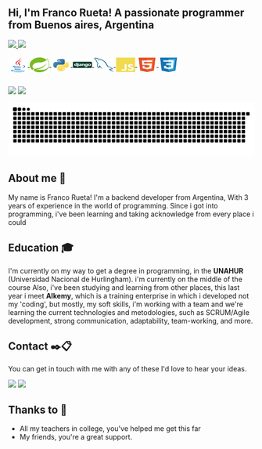 ## Hi, I'm Franco Rueta! A passionate programmer from  Buenos aires, Argentina 

<div>
  <a href="https://github.com/FrancoRueta">
  <img height="180em" src="https://github-readme-stats.vercel.app/api?username=FrancoRueta&show_icons=true&theme=tokyonight&include_all_commits=true&count_private=true"/>
  <img height="180em" src="https://github-readme-stats.vercel.app/api/top-langs/?username=FrancoRueta&layout=compact&langs_count=7&theme=tokyonight"/>
</div>
<div style="display: inline_block"><br>
  <img align="center" alt="Franco-JAVA" height="30" width="40" src="https://github.com/FrancoRueta/FrancoRueta/blob/main/java-original.svg">
  <img align="center" alt="Franco-SPRING" height="30" width="40" src="https://github.com/FrancoRueta/FrancoRueta/blob/main/spring-original.svg">
  <img align="center" alt="Franco-PYTHON" height="30" width="40" src="https://raw.githubusercontent.com/devicons/devicon/master/icons/python/python-original.svg">
  <img align="center" alt="Franco-DJANGO" height="30" width="40" src="https://github.com/FrancoRueta/FrancoRueta/blob/main/django-plain.svg">
  <img align="center" alt="Rafa-Csharp" height="30" width="40" src="https://github.com/FrancoRueta/FrancoRueta/blob/main/mysql-original_parablanco.svg">
  <img align="center" alt="Rafa-Js" height="30" width="40" src="https://raw.githubusercontent.com/devicons/devicon/master/icons/javascript/javascript-plain.svg">
  <img align="center" alt="Rafa-HTML" height="30" width="40" src="https://raw.githubusercontent.com/devicons/devicon/master/icons/html5/html5-original.svg">
  <img align="center" alt="Rafa-CSS" height="30" width="40" src="https://raw.githubusercontent.com/devicons/devicon/master/icons/css3/css3-original.svg">
  
</div>
  
  ##
 
<div> 
  <a href = "mailto:ruetafranco@gmail.com"><img src="https://img.shields.io/badge/-Gmail-%23333?style=for-the-badge&logo=gmail&logoColor=white" target="_blank"></a>
  <a href="https://www.linkedin.com/in/rueta-franco/" target="_blank"><img src="https://img.shields.io/badge/-LinkedIn-%230077B5?style=for-the-badge&logo=linkedin&logoColor=white" target="_blank"></a> 
 
  ![Snake animation](https://github.com/FrancoRueta/FrancoRueta/blob/main/snake-francorueta.svg)
 
</div>
 
 
 ## About me 🚀

My name is Franco Rueta! I'm a backend developer from Argentina, With 3 years of experience in the world of programming. 
Since i got into programming, i've been learning and taking acknowledge from every place i could
 
 ## Education 🎓

I'm currently on my way to get a degree in programming, in the **UNAHUR** (Universidad Nacional de Hurlingham). i'm currently on the middle of the course
Also, i've been studying and learning from other places, this last year i meet **Alkemy**, which is a training enterprise in which i developed not my 'coding',
but mostly, my soft skills, i'm working with a team and we're learning the current technologies and metodologies, such as SCRUM/Agile development, strong
communication, adaptability, team-working, and more.
 
 ## Contact ✒️📋

You can get in touch with me with any of these I'd love to hear your ideas.

<a href = "mailto:ruetafranco@gmail.com"><img src="https://img.shields.io/badge/-Gmail-%23333?style=for-the-badge&logo=gmail&logoColor=white" target="_blank"></a>
<a href="https://www.linkedin.com/in/rueta-franco/" target="_blank"><img src="https://img.shields.io/badge/-LinkedIn-%230077B5?style=for-the-badge&logo=linkedin logoColor=white" target="_blank"></a>
 
 
 ## Thanks to 🎁

* All my teachers in  college, you've helped me get this far
* My friends, you're a great support.
